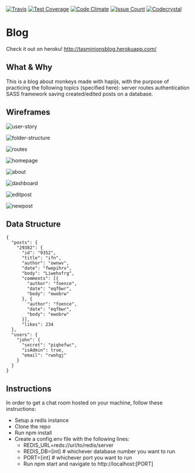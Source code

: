 [![Travis](https://img.shields.io/travis/tasminions/blog.svg?branch=master)](https://travis-ci.org/tasminions/blog)
[![Test Coverage](https://codeclimate.com/github/tasminions/blog/badges/coverage.svg)](https://codeclimate.com/github/tasminions/blog/coverage)
[![Code Climate](https://codeclimate.com/github/tasminions/blog/badges/gpa.svg)](https://codeclimate.com/github/tasminions/blog)
[![Issue Count](https://codeclimate.com/github/tasminions/blog/badges/issue_count.svg)](https://codeclimate.com/github/tasminions/blog)
[![Codecrystal](https://img.shields.io/badge/code-crystal-5CB3FF.svg)](http://codecrystal.herokuapp.com/crystalise/tasminions/blog/master)
# Blog

Check it out on heroku! http://tasminionsblog.herokuapp.com/

## What & Why
This is a blog about monkeys made with hapijs, with the purpose of practicing the following topics (specified here):
server routes
authentication
SASS framework
saving created/edited posts on a database.

## Wireframes

![user-story](public/img/user-story.jpg)

![folder-structure](public/img/folder-structure.jpg)
 
![routes](public/img/routes.jpg)

![homepage](public/img/homepage.jpg)

![about](public/img/about.jpg)

![dashboard](public/img/dashboard.jpg)

![editpost](public/img/editpost.jpg)

![newpost](public/img/newpost.jpg)

## Data Structure
```
{
  "posts": {
    "29382": {
      "id": "9352",
      "title": "ifn",
      "author": "ownwv",
      "date": "fwepihrv",
      "body": "Liwehofrg",
      "comments": [{
        "author": "foence",
        "date": "eqfbwr",
        "body": "ewobrw"
      }, {
        "author": "foence",
        "date": "eqfbwr",
        "body": "ewobrw"
      }],
      "likes": 234
  },
  "users": {
    "john": {
      "secret": "piqhefwc",
      "isAdmin": true,
      "email": "rwohgj"
    }
  }
}
```
## Instructions

In order to get a chat room hosted on your machine, follow these instructions:

+ Setup a redis instance
+ Clone the repo
+ Run npm install
+ Create a config.env file with the following lines:  
  + REDIS_URL=reds://url/to/redis/server
  + REDIS_DB=[int] # whichever database number you want to run
  + PORT=[int] # whichever port you want to run
  + Run npm start and navigate to http://localhost:[PORT]
